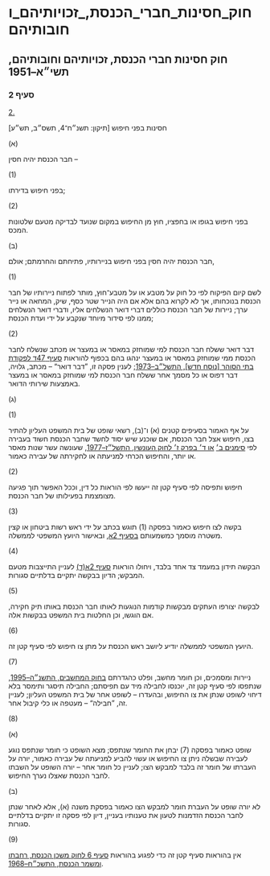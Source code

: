 # חוק_חסינות_חברי_הכנסת,_זכויותיהם_וחובותיהם

## חוק חסינות חברי הכנסת, זכויותיהם וחובותיהם, תשי״א–1951

### סעיף 2

[2.](https://he.wikisource.org/wiki/%D7%97%D7%95%D7%A7_%D7%97%D7%A1%D7%99%D7%A0%D7%95%D7%AA_%D7%97%D7%91%D7%A8%D7%99_%D7%94%D7%9B%D7%A0%D7%A1%D7%AA,_%D7%96%D7%9B%D7%95%D7%99%D7%95%D7%AA%D7%99%D7%94%D7%9D_%D7%95%D7%97%D7%95%D7%91%D7%95%D7%AA%D7%99%D7%94%D7%9D#%D7%A1%D7%A2%D7%99%D7%A3_2)

חסינות בפני חיפוש [תיקון: תשנ״ח־4, תשס״ב, תש״ע]

(א)

חבר הכנסת יהיה חסין –

(1)

בפני חיפוש בדירתו;

(2)

בפני חיפוש בגופו או בחפציו, חוץ מן החיפוש במקום שנועד לבדיקה מטעם שלטונות המכס.

(ב)

חבר הכנסת יהיה חסין בפני חיפוש בניירותיו, פתיחתם והחרמתם; אולם,

(1)

לשם קיום הפיקוח לפי כל חוק על מטבע או על מטבע־חוץ, מותר לפתוח ניירותיו של חבר הכנסת בנוכחותו, אך לא לקרוא בהם אלא אם היה הנייר שטר כסף, שיק, המחאה או נייר ערך; ניירות של חבר הכנסת כוללים דברי דואר הנשלחים אליו, ודברי דואר הנשלחים ממנו לפי סידור מיוחד שנקבע על ידי ועדת הכנסת;

(2)

דבר דואר ששלח חבר הכנסת למי שמוחזק במאסר או במעצר או מכתב שנשלח לחבר הכנסת ממי שמוחזק במאסר או במעצר ינהגו בהם בכפוף להוראות [סעיף 47ד לפקודת בתי הסוהר [נוסח חדש], התשל״ב–1973](https://he.wikisource.org/wiki/%D7%A4%D7%A7%D7%95%D7%93%D7%AA_%D7%91%D7%AA%D7%99_%D7%94%D7%A1%D7%95%D7%94%D7%A8#%D7%A1%D7%A2%D7%99%D7%A3_47%D7%93 "פקודת בתי הסוהר"); לענין פסקה זו, ”דבר דואר“ – מכתב, גלויה, דבר דפוס או כל מסמך אחר ששלח חבר הכנסת למי שמוחזק במאסר או במעצר באמצעות שירותי הדואר.

(ג)

(1)

על אף האמור בסעיפים קטנים (א) ו־(ב), רשאי שופט של בית המשפט העליון להתיר בצו, חיפוש אצל חבר הכנסת, אם שוכנע שיש יסוד לחשד שחבר הכנסת חשוד בעבירה לפי [סימנים ב׳](https://he.wikisource.org/wiki/%D7%97%D7%95%D7%A7_%D7%94%D7%A2%D7%95%D7%A0%D7%A9%D7%99%D7%9F#%D7%A4%D7%A8%D7%A7_%D7%96_%D7%A1%D7%99%D7%9E%D7%9F_%D7%91 "חוק העונשין") [או ד׳ בפרק ז׳ לחוק העונשין, התשל״ז–1977](https://he.wikisource.org/wiki/%D7%97%D7%95%D7%A7_%D7%94%D7%A2%D7%95%D7%A0%D7%A9%D7%99%D7%9F#%D7%A4%D7%A8%D7%A7_%D7%96_%D7%A1%D7%99%D7%9E%D7%9F_%D7%93 "חוק העונשין"), שעונשה עשר שנות מאסר או יותר, והחיפוש הכרחי למניעתה או לחקירתה של עבירה כאמור.

(2)

חיפוש ותפיסה לפי סעיף קטן זה ייעשו לפי הוראות כל דין, וככל האפשר תוך פגיעה מצומצמת בפעילותו של חבר הכנסת.

(3)

בקשה לצו חיפוש כאמור בפסקה (1) תוגש בכתב על ידי ראש רשות ביטחון או קצין משטרה מוסמך כמשמעותם [בסעיף 2א](https://he.wikisource.org/wiki/%D7%97%D7%95%D7%A7_%D7%97%D7%A1%D7%99%D7%A0%D7%95%D7%AA_%D7%97%D7%91%D7%A8%D7%99_%D7%94%D7%9B%D7%A0%D7%A1%D7%AA,_%D7%96%D7%9B%D7%95%D7%99%D7%95%D7%AA%D7%99%D7%94%D7%9D_%D7%95%D7%97%D7%95%D7%91%D7%95%D7%AA%D7%99%D7%94%D7%9D#%D7%A1%D7%A2%D7%99%D7%A3_2%D7%90), ובאישור היועץ המשפטי לממשלה.

(4)

הבקשה תידון במעמד צד אחד בלבד, ויחולו הוראות [סעיף 2א(ד)](https://he.wikisource.org/wiki/%D7%97%D7%95%D7%A7_%D7%97%D7%A1%D7%99%D7%A0%D7%95%D7%AA_%D7%97%D7%91%D7%A8%D7%99_%D7%94%D7%9B%D7%A0%D7%A1%D7%AA,_%D7%96%D7%9B%D7%95%D7%99%D7%95%D7%AA%D7%99%D7%94%D7%9D_%D7%95%D7%97%D7%95%D7%91%D7%95%D7%AA%D7%99%D7%94%D7%9D#%D7%A1%D7%A2%D7%99%D7%A3_2%D7%90) לעניין התייצבות מטעם המבקש; הדיון בבקשה יתקיים בדלתיים סגורות.

(5)

לבקשה יצורפו העתקים מבקשות קודמות הנוגעות לאותו חבר הכנסת באותו תיק חקירה, אם הוגשו, וכן החלטות בית המשפט בבקשות אלה.

(6)

היועץ המשפטי לממשלה יודיע ליושב ראש הכנסת על מתן צו חיפוש לפי סעיף קטן זה.

(7)

ניירות ומסמכים, וכן חומר מחשב, ופלט כהגדרתם [בחוק המחשבים, התשנ״ה–1995](https://he.wikisource.org/wiki/%D7%97%D7%95%D7%A7_%D7%94%D7%9E%D7%97%D7%A9%D7%91%D7%99%D7%9D "חוק המחשבים"), שנתפסו לפי סעיף קטן זה, יוכנסו לחבילה מיד עם תפיסתם; החבילה תיסגר ותימסר בלא דיחוי לשופט שנתן את צו החיפוש, ובהעדרו – לשופט אחר של בית המשפט העליון; לעניין זה, ”חבילה“ – מעטפה או כלי קיבול אחר.

(8)

(א)

שופט כאמור בפסקה (7) יבחן את החומר שנתפס; מצא השופט כי חומר שנתפס נוגע לעבירה שבשלה ניתן צו החיפוש או עשוי להביע למניעתה של עבירה כאמור, יורה על העברתו של חומר זה בלבד למבקש הצו; לעניין כל חומר אחר – יורה השופט על השבתו לחבר הכנסת שאצלו נערך החיפוש.

(ב)

לא יורה שופט על העברת חומר למבקש הצו כאמור בפסקת משנה (א), אלא לאחר שנתן לחבר הכנסת הזדמנות לטעון את טענותיו בעניין, דיון לפי פסקה זו יתקיים בדלתיים סגורות.

(9)

אין בהוראות סעיף קטן זה כדי לפגוע בהוראות [סעיף 6 לחוק משכן הכנסת, רחבתו ומשמר הכנסת, התשכ״ח–1968](https://he.wikisource.org/wiki/%D7%97%D7%95%D7%A7_%D7%9E%D7%A9%D7%9B%D7%9F_%D7%94%D7%9B%D7%A0%D7%A1%D7%AA,_%D7%A8%D7%97%D7%91%D7%AA%D7%95_%D7%95%D7%9E%D7%A9%D7%9E%D7%A8_%D7%94%D7%9B%D7%A0%D7%A1%D7%AA#%D7%A1%D7%A2%D7%99%D7%A3_6 "חוק משכן הכנסת, רחבתו ומשמר הכנסת").